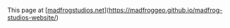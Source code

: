 This page at [[madfrogstudios.net](https://madfroggeo.github.io/madfrog-studios-website/)](https://madfroggeo.github.io/madfrog-studios-website/)
